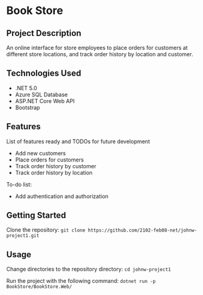 # Book Store 

## Project Description

An online interface for store employees to place orders for customers at different store locations, and track order history by location and customer.

## Technologies Used

* .NET 5.0
* Azure SQL Database
* ASP.NET Core Web API
* Bootstrap

## Features

List of features ready and TODOs for future development
* Add new customers
* Place orders for customers
* Track order history by customer
* Track order history by location

To-do list:
* Add authentication and authorization

## Getting Started
Clone the repository:
`git clone https://github.com/2102-feb08-net/johnw-project1.git`

## Usage

Change directories to the repository directory:
`cd johnw-project1`

Run the project with the following command:
`dotnet run -p BookStore/BookStore.Web/`
